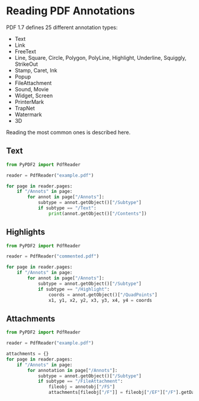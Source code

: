 # Reading PDF Annotations

PDF 1.7 defines 25 different annotation types:

* Text
* Link
* FreeText
* Line, Square, Circle, Polygon, PolyLine, Highlight, Underline, Squiggly, StrikeOut
* Stamp, Caret, Ink
* Popup
* FileAttachment
* Sound, Movie
* Widget, Screen
* PrinterMark
* TrapNet
* Watermark
* 3D

Reading the most common ones is described here.

## Text

```python
from PyPDF2 import PdfReader

reader = PdfReader("example.pdf")

for page in reader.pages:
    if "/Annots" in page:
        for annot in page["/Annots"]:
            subtype = annot.getObject()["/Subtype"]
            if subtype == "/Text":
                print(annot.getObject()["/Contents"])
```

## Highlights

```python
from PyPDF2 import PdfReader

reader = PdfReader("commented.pdf")

for page in reader.pages:
    if "/Annots" in page:
        for annot in page["/Annots"]:
            subtype = annot.getObject()["/Subtype"]
            if subtype == "/Highlight":
                coords = annot.getObject()["/QuadPoints"]
                x1, y1, x2, y2, x3, y3, x4, y4 = coords
```

## Attachments

```python
from PyPDF2 import PdfReader

reader = PdfReader("example.pdf")

attachments = {}
for page in reader.pages:
    if "/Annots" in page:
        for annotation in page["/Annots"]:
            subtype = annot.getObject()["/Subtype"]
            if subtype == "/FileAttachment":
                fileobj = annotobj["/FS"]
                attachments[fileobj["/F"]] = fileobj["/EF"]["/F"].getData()
```
